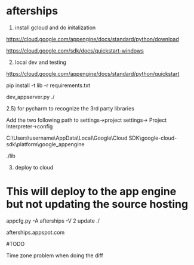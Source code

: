 # afterships

1) install gcloud and do initalization

https://cloud.google.com/appengine/docs/standard/python/download

https://cloud.google.com/sdk/docs/quickstart-windows

2) local dev and testing

https://cloud.google.com/appengine/docs/standard/python/quickstart

pip install -t lib -r requirements.txt

dev_appserver.py ./

2.5) for pycharm to recognize the 3rd party libraries

Add the two following path to settings->project settings-> Project Interpreter->config

C:\Users\username\AppData\Local\Google\Cloud SDK\google-cloud-sdk\platform\google_appengine

./lib

3) deploy to cloud

# This will deploy to the app engine but not updating the source hosting

appcfg.py -A afterships -V 2  update ./


afterships.appspot.com




#TODO

Time zone problem when doing the diff


